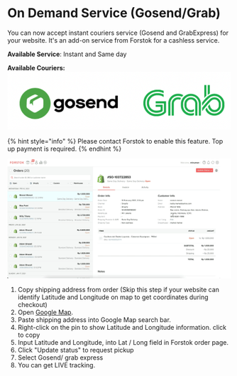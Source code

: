 # On Demand Service \(Gosend/Grab\)

You can now accept instant couriers service \(Gosend and GrabExpress\) for your website.  It's an add-on service from Forstok for a cashless service.

**Available Service**: Instant and Same day

**Available Couriers:** ![](../../.gitbook/assets/screen-shot-2021-04-06-at-3.46.14-pm.png) 



{% hint style="info" %}
Please contact Forstok to enable this feature. Top up payment is required. 
{% endhint %}

![](../../.gitbook/assets/request-pickup-gosend-for-shopify1.gif)

1. Copy shipping address from order \(Skip this step if your website can identify Latitude and Longitude on map to get coordinates during checkout\)
2. Open [Google Map](%20https://maps.google.com).
3. Paste shipping address into Google Map search bar.
4. Right-click on the pin to show Latitude and Longitude information. click to copy 
5. Input Latitude and Longitude, into Lat / Long field in Forstok order page.
6. Click "Update status" to request pickup
7. Select Gosend/ grab express
8. You can get LIVE tracking.

